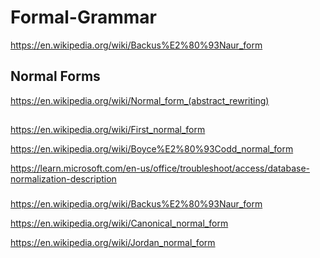 # Formal-Grammar

https://en.wikipedia.org/wiki/Backus%E2%80%93Naur_form

## Normal Forms

https://en.wikipedia.org/wiki/Normal_form_(abstract_rewriting)

##

https://en.wikipedia.org/wiki/First_normal_form

https://en.wikipedia.org/wiki/Boyce%E2%80%93Codd_normal_form

https://learn.microsoft.com/en-us/office/troubleshoot/access/database-normalization-description

###

https://en.wikipedia.org/wiki/Backus%E2%80%93Naur_form

https://en.wikipedia.org/wiki/Canonical_normal_form

https://en.wikipedia.org/wiki/Jordan_normal_form

